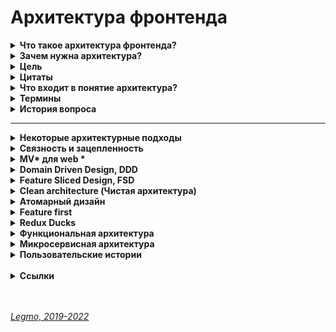 <h1>Архитектура фронтенда</h1>

[//]: # (Что такое архитектура фронтенда?)
<details><summary><b>Что такое архитектура фронтенда?</b></summary><p>

  - совокупность решений об организации программной системы.
  - набор решений о том, как модули приложения будут общаться друг с другом и с внешним миром.
  - приёмы и методы для решения «проблем сложной системы» в отношении программного обеспечения

  <br></p>
  </details>

[//]: # (Зачем нужна архитектура?)
<details><summary><b>Зачем нужна архитектура?</b></summary><p>

  - Организация большого объема кода
  - Дублирование функциональности, переиспользуемость
  - Поддержка
  - Изменение состава команды - порог/время вхождения, bus-фактор
  - Расширение функциональности (!)
  - Ошибки
  - Все причины вместе — **проблемы сложной системы**

  <br></p>
  </details>

[//]: # (Цель)
<details><summary><b>Цель</b></summary><p>

  - Поддержка жизненного цикла системы. Хорошая архитектура делает систему легкой в освоении, простой в разработке, сопровождении и развертывании. 
  - Минимизировать затраты на протяжении срока службы системы и максимизировать продуктивность программиста (команды разработчиков).

  <br></p>
  </details>

[//]: # (Цитаты)
<details><summary><b>Цитаты</b></summary><p>

  - «Всё развитие нашей индустрии можно охарактеризовать как борьбу со сложностью»
  - «Усложнять просто, упрощать сложно.»

  <br></p>
  </details>

[//]: # (Что входит в понятие архитектура?)
<details><summary><b>Что входит в понятие архитектура?</b></summary><p>

  - файловая структура
  - организация кода
  - стэк

  <br></p>
  </details>

[//]: # (Термины)
<details><summary><b>Термины</b></summary><p>

  - `Паттерн` в архитектуре — шаблонное решение частой архитектурной проблемы.
  - `Методология` — свод правил и соглашений по организации кода

  <br></p>
  </details>

[//]: # (История вопроса)
<details><summary><b>История вопроса</b></summary><p>

  - 1968 — Эдсгер Дейкстра. Статья «Operator GOTO considered harmful» («Оператор GOTO — оператор безусловного перехода — зло»)
  - 1970-е — Дейкстра и Дэвид Парнас — развивали идею, в соавторстве и по отдельности
  - 1996 — первая подробная книга об архитектуре. Мэри Шоу и Дэвид Гэрлан. «Архитектура программного обеспечения: перспективы новой дисциплины» («Software Architecture: Perspectives on an Emerging Discipline»)
  - После этого подробных книг об архитектуре ПО практически не писалось — именно из-за области применения. В каждой сфере знаний есть свои архитектурные подходы, часто не применимые в других областях. Архитектура — процесс творческий => конкретные книги про как писать архитектуру, вы не найдете.
  - 2007 — вышел первый стандарт программной архитектуры: «ISO ISO / IEC 42010:2007». «IEEE 1471: ANSI / IEEE 1471 — 2000: Рекомендации по описанию преимущественно программных систем».

  <br></p>
  </details> 


---


[//]: # (Некоторые архитектурные подходы)
<details><summary><b>Некоторые архитектурные подходы</b></summary><p>

  - MVC, MVP, MVVM, MV* — 19XX
  - Компонент-контейнерный подход — 2000-2010
  - Domain Driven Design (DDD) — 2003
  - Onion Architecture — 2003-2012
  - Clean architecture (Чистая архитектура) — 2012
  - Атомарная архитектура, atomic design — 2013
  - Микросервисная архитектура — 2011
  - Feature Based / Feature first — 2010-2016
  - Vertical slices — 2010-2016
  - Flux, Redux — 2015
  - Redux Duсks — 2015
  - Business Logic Component (BLoC)
  - Feature Driven Architecture (FDA) — 2018
  - Feature Sliced Design (FSD) — 2018
  - Функциональная архитектура

  <br></p>
  </details>

[//]: # (Связность и зацепленность)
<details><summary><b>Связность и зацепленность</b></summary><p>

  - Хорошая архитектура должна обладать низкой связностью, высокой зацепленностью.
  - `Low coupling, high cohesion`
  - 
  - `Связность` (coupling)
    - Взаимная зависимость модулей между собой. 
    - Сколько изменений надо внести в модули при изменении другого модуля.
    - Чем ниже этот показатель — тем лучше.
    - Плохо когда модули зависят друг от друга — изменили что-то в компоненте User и надо вносить кучу правок в других модулях.
  - 
  - `Зацепленность` (cohesion)
    - Степень общности обязанностей модуля. 
    - Насколько модуль сфокусирована на решении одной задачи.
    - Чем выше этот показатель — тем лучше.
    - Плохо кода модуль решает несколько разных задач (например авторизация и шифрование).
  - 
  - **Ссылки**
    - [ООП: некоторые принципы разработки программ на C++](https://statmod.ru/3-5/programming/oop_potapov/index.htm)
    - [Как написать аккуратный код? Часть вторая: связность](https://bureau.ru/soviet/20200227/?ysclid=l95u4bmvwd168275487)
    - [Medium - Low Coupling и High Cohesion](https://medium.com/german-gorelkin/low-coupling-high-cohesion-d36369fb1be9)

  <br></p>
  </details>

[//]: # (MV* для web todo: дополнить)
<details><summary><b>MV* для web *</b></summary><p>

[//]: # (Общее)
- <details><summary><b>Общее</b></summary><p>

  - `Model-View-Controller` (Модель-Вид-Контроллер).
  - Конструкционный шаблон, архитектурный паттерн, концепция. 1979 г.
  - Описывает способ построения структуры приложения, сферы ответственности и взаимодействие каждой из частей в этой структуре.
  - 
  - Основная идея: нужно чётко разделять ответственность за различное функционирование в наших приложениях.
  - Делим приложение на 3 основных компонента, каждый отвечает за свои задачи.
  - Модификация каждого компонента может осуществляться независимо.
  - 
  - `Model` - обработка данных и логика приложения
  - `View` - представление данных пользователю (в любом формате). Пользовательский интерфейс
  - `Controller` - обработка действий пользователя, вызов соответствующих ресурсов. Логика управления
  - 
  - Концепция стала популярна благодаря включению в две среды разработки: Struts и Ruby on Rails.

  <br></p>
  </details>

[//]: # (Модификации)
- <details><summary><b>Модификации</b></summary><p>

  - Есть много модификаций шаблона MV* 
    - MVP — Model-View-Presenter
    - MVVM — Model-View-View Model
    - HMVC — Hierarchical MVC
    - и другие

  <br></p>
  </details>

[//]: # (Model)
- <details><summary><b>Model</b></summary><p>

  - Для извлечения и манипуляций данными приложения.
  - Данные и правила, которые используются для работы с данными.
  - Содержит логику управления данными.
  - 
  - Только данные, которые должны быть обработаны в соответствии с правилами (дата не может указывать в будущее, e-mail должен быть в определённом формате, имя не может быть длиннее Х символов, и так далее).
  - Даёт контроллеру представление данных, которые запросил пользователь (сообщение, страницу книги, фотоальбом, и тому подобное). Модель данных будет одинаковой, вне зависимости от того, как мы хотим представлять их пользователю (таблицей, списком...).

  <br></p>
  </details>

[//]: # (View — Представление, Вид)
- <details><summary><b>View (Представление, Вид)</b></summary><p>

  - Отвечает за видимое пользователю отображение этих данных.
  - Применительно к web — формирует отдаваемый сервером браузеру пользователя HTML/CSS.
  - Обеспечивает различные способы представления данных, которые получены из модели.
  - Это может быть шаблон, который заполняется данными. Может быть несколько различных view, и контроллер выбирает, какой подходит наилучшим образом для текущей ситуации.

  <br></p>
  </details>

[//]: # (Controller)
- <details><summary><b>Controller</b></summary><p>

  - Управляет всем этим оркестром. Содержит организационную логику.
  - Обеспечивает связь между пользователем и системой: контролирует ввод данных пользователем и использует модель и представление для реализации необходимой реакции.
  - Контроллер может быть устроен так:
    - основной котнтроллер - получает все запросы
    - он вызывает другие контроллеры - для выполнения действий в зависимости от ситуации.

  <br></p>
  </details>

[//]: # (Стандартная схема работы MVC)
- <details><summary><b>Стандартная схема работы MVC</b></summary><p>

  - Веб приложение обычно состоит из набора контроллеров, моделей и видов.
  - 
  - Контроллер получает запрос
  - Посылает команду Модели на работу с данными
  - В зависимости от ответа Модели Контроллер решает - какое из Представлений вызвать для формирования итогового ответа на изначальный Запрос
  - Представление по команде Контроллера меняет отображение информации на экране.
  - Пользователь взаимодействует с Представлением (кликает по кнопке, например), и тем самым формирует новый запрос к Контроллеру

  <br></p>
  </details>

[//]: # (Model-View-Presenter)
- <details><summary><b>Model-View-Presenter</b></summary><p>

  - Позволяет создавать абстракцию представления.
  - Необходимо выделить `интерфейс представления` с опр. набором свойств и методов. 
  - Презентер, получает ссылку на реализацию интерфейса, подписывается на события представления и по запросу изменяет модель.
  - 
  - Признаки презентера:
    - Двухсторонняя коммуникация с представлением;
    - Представление взаимодействует напрямую с презентером, путем вызова соответствующих функций или событий экземпляра презентера;
    - Презентер взаимодействует с View путем использования специального интерфейса, реализованного представлением;
    - Один экземпляр презентера связан с одним отображением.
  - 
  - Реализация
    - Каждое представление должно реализовывать соответствующий интерфейс. Интерфейс представления определяет набор функций и событий, необходимых для взаимодействия с пользователем (например, IView.ShowErrorMessage(string msg)). Презентер должен иметь ссылку на реализацию соответствующего интерфейса, которую обычно передают в конструкторе.
    - Логика представления должна иметь ссылку на экземпляр презентера. Все события представления передаются для обработки в презентер и практически никогда не обрабатываются логикой представления (в т.ч. создания других представлений).

  <br></p>
  </details>

[//]: # (Model-View-View Model)
- <details><summary><b>Model-View-View Model</b></summary><p>

  - Позволяет связывать элементы представления со свойствами и событиями View-модели.
  - Каждый слой этого паттерна не знает о существовании другого слоя.
  - 
  - Для MVVM связывание представления с View-моделью осуществляется автоматически, а для MVP — необходимо программировать
  - Используется в ситуации, когда возможно «связывание данных» без необходимости ввода специальных интерфейсов представления.
  - Используется для разделения модели и её представления, что необходимо для их изменения отдельно друг от друга.
  - Например, разработчик задаёт логику работы с данными, а дизайнер работает с пользовательским интерфейсом.
  - 
  - MVVM удобно использовать вместо классического MVC и ему подобных когда в платформе есть «связывание данных». 
  - В MVC/MVP изменения в пользовательском интерфейсе не влияют непосредственно на Mодель, а предварительно идут через Контроллер или Presenter. 
  - В MVVM (например WPF и Silverlight) есть концепция «связывания данных», позволяющая связывать данные с визуальными элементами в обе стороны. Следовательно, при использовании этого приёма применение модели MVC становится крайне неудобным из-за того, что привязка данных к представлению напрямую не укладывается в концепцию MVC/MVP.

  - **Шаблон MVVM состоит из трёх частей**
    - `Модель` — логика работы с данными и описание фундаментальных данных, необходимых для работы приложения.
    - `Представление` — графический интерфейс (окна, списки, кнопки и т. п.). 
      - Выступает подписчиком на событие изменения значений свойств или команд, предоставляемых `Моделью Представления`. 
      - Если в `Модели Представления` изменилось свойство — она оповещает всех подписчиков об этом, и Представление запрашивает обновлённое значение свойства из `Модели Представления`. 
      - Если пользователь воздействует на интерфейс, Представление вызывает соот. команду, предоставленную `Моделью Представления`.
    - `Модель Представления` (ViewModel) — абстракция Представления + обёртка данных из Модели, подлежащиx связыванию. 
      - Содержит 
        - Модель, преобразованную к Представлению, 
        - команды, которыми может пользоваться Представление, чтобы влиять на Модель.
  - 
  - **Пример из реального мира**
    - Знаменитость (Model)
      - Занимается своей непосредственной работой, не отвлекаясь на продвижение. Если нужно, сообщает своему менеджеру, что произошло что-то, о чём нужно рассказать прессе.  
    - PR-менеджер (ViewModel)
      - Получает информацию от знаменитости и передаёт её прессе. Также может передать своему работодателю запрос от какой-нибудь газеты на проведение интервью или предложение сотрудничества.   
    - Пресса (View)
      - Пишет публикации основываясь на данных, полученных от PR-менеджера знаменитости.

  <br></p>
  </details>

[//]: # (MV* для React & Redux)
- <details><summary><b>MVC для React & Redux</b></summary><p>

  - **Вариант 1**
    - Model = State. Состояние, хранящееся в Redux Store
    - View = React компоненты без хуков и своего стейта.
    - Controller = Redux (Reducer, Action)

  - **Вариант 2**
    - Model = Redux
    - View = React
    - Controller = React-redux. Обёртка, которая принимает стейт, диспатчит ActionCreators и т. При условии, что никаких "
      умных" компонент со своим стейтом и т.д.

  <br></p>
  </details>

[//]: # (Картинки)
- <details><summary><b>Картинки</b></summary><p>

  <img src="/Assets/Img/architecture-mv-1.jpg" title="Схема 1" alt="Схема 1" />

  <br></p>
  </details>

[//]: # (Ссылки)
- <details><summary><b>Ссылки</b></summary><p>

  - [Концепция MVC для чайников](https://ruseller.com/lessons.php?id=666)
  - [MVC для веб: проще некуда](https://habr.com/ru/post/181772/)
  - [Habr - Честный MVC на React + Redux (2016)](https://habr.com/ru/company/developersoft/blog/305812/)
  - [Doka - Архитектурный паттерн MVC ](https://doka.guide/js/architecture-mvc/)
  - [Medium - Прощай, Redux (2018)](https://medium.com/devschacht/jack-scott-goodbye-redux-4f11cc3c6af5)
  - [MVVM: проектирование приложений для Windows](https://skillbox.ru/media/code/mvvm_proektirovanie_prilozheniy_dlya_windows/)
  - [Habr - Паттерны для новичков: MVC vs MVP vs MVVM (2014)](https://habr.com/ru/post/215605/)
  - [Habr - MVVM: полное понимание (+WPF) Часть 1](https://habr.com/ru/post/338518/)

  <br></p>
  </details>

<br></p>
</details>

[//]: # (Domain Driven Design, DDD)
<details><summary><b>Domain Driven Design, DDD</b></summary><p>

- `Domain Driven Design` (предметно-ориентированное проектирование) - подход построения моделей программных продуктов.
- DDD не связан с технологиями. Это про архитектуру.
- Вместо этого речь идет о развитии знаний о бизнесе и использовании технологий для обеспечения ценности.
- 
- Книга Эрика Эванса «Предметно-ориентированное проектирование (DDD): структуризация сложных программных систем».
- Рекоменация Кузебюрдина (It-Kamasutra)
- 
- Программное обеспечение это не только код. Код редко является конечной целью вашей работы. Код это только средства решения бизнес-задач. Так почему код должен быть на языке отличном от языка бизнеса? DDD подчеркивает что код и бизнес должны говорить на одном языке. Когда барьер преодолён, нет необходимости в переводе или утомительной синхронизации, информация не потеряется. Каждый участник влияет на Бизнес-Домен, не только разработчики. Получающееся программное обеспечение - единственная правда для общего языка.
- 
- Три основных понятия:
  - Единый Язык (Ubiquitous Language)
  - Стратегическое моделирование (Strategic Design)
  - Тактическое моделирование (Tactical Design)
-
- **Картинки**
<img src="/Assets/Img/architecture-ddd-1.jpg" title="Схема 1" alt="Схема 1" />
-
- **Ссылки**

  - [Habr - Domain Driven Design на практике](https://habr.com/ru/post/334126/)
  - [Domain Driven Design (DDD) - что это такое? И как начать использовать DDD в разработке](https://blog-programmista.ru/post/132-ddd-what-is-it.html)
  - [Что можно узнать о Domain Driven Design за 10 минут?](https://itnan.ru/post.php?c=1&p=489352)

<br></p>
</details>

[//]: # (Feature Sliced Design, FSD)
<details><summary><b>Feature Sliced Design, FSD</b></summary><p>

  - `Feature Sliced Design` - методология проектирования архитектуры frontend-приложений.
  - Свод правил и соглашений по организации кода
  - Полезна для средних и больших проектов, которые будут в вашем распоряжении несколько лет.
  - Учитывает регулярные изменения требований бизнеса.
  - Не привязана к конкретному языку программирования, UI-фреймворку или менеджеру состояния. 
  - 
  - Выделяются следующие архитектурные абстракции:
    - `слои` - по области влияния
        - app - инициализация приложения (init, styles, providers, ...);
        - processes - бизнес-процессы приложения управляющие страницами (payment, auth, ...);
        - pages - страницы приложения (user-page, ...);
        - features - части функциональности приложения (auth-by-oauth, ...);
        - entities - бизнес-сущности (viewer, order, ...);
        - shared - переиспользуемый инфраструктурный код (UIKit, libs, API, ...).
    - `слайсы` - по бизнес-домену
      - разделение кода на слайсы зависит от проекта, не определяется методологией
      - Например: user, post, comment
    - `сегменты` - по назначению в реализации
        - ui - UI-представление модуля (components, widgets, canvas, ...);
        - model - бизнес-логика модуля (store, effects/actions, hooks/contracts, ...);
        - lib - вспомогательные библиотеки;
        - api - логика взаимодействия с API;
        - config - модуль конфигурации приложения и его окружения.
  - 
  - Методология состоит из разделения на 
    - страницы
    - виджеты
    - фичи
    - сущности
    - shared-компоненты
  - 
  - В папке каждой сущности, виджета, страницы происходит разделение на 
    - /ui
    - /lib
    - /model
  -  
  - **Недостатки**
    - Одним из минусов является высокий порог входа. Разработчик должен понимать как работает этот подход и при разработке очередного модуля вам придется подумать о правильности его расположения.
    - Основная сложность при использовании методологии заключается в том, чтобы грамотно разбить код.
    - Всегда проще просто взять, вынести компоненты фичи в папку `/components`, но со временем - с ростом проекта - приходит понимание того, что не всё так просто, и длинная папка `/components` может не радовать, как и размазывание логики фичи по множеству папок, будь то `/redux` или какая-нибудь `/core` папка, куда складываются бизнес-сущности и их логика.

  - **Ссылки**
    - [Оф. сайт](https://feature-sliced.design/)
    - [Habr - Архитектура фронтенда и какой она должна быть (2022)](https://habr.com/ru/post/667214/)
    - [Илья Азин (Яндекс) — Доклад Feature-Sliced Design (2021, YouTube)](https://www.youtube.com/watch?v=af-PD2yIUiU)
    - [Методология "feature-sliced" - идеальный способ структурировать растущий проект?](https://okusov.ru/metodologiya-feature-sliced-idealnyj-sposob-strukturirovat-rastushij-proekt)
    - [Структура frontend-приложений. Миф или реальность? (2022)](https://vc.ru/s/fly-code/512625-struktura-frontend-prilozheniy-mif-ili-realnost)

<br></p>
</details>

[//]: # (Clean architecture. Чистая архитектура)
<details><summary><b>Clean architecture (Чистая архитектура)</b></summary><p>

***

2012 г.

`Чистая архитектура` — способ разделения ответственностей и частей функциональности по степени их близости к предметной области приложения.<br>

`Предметная область` (домен) — часть реального мира, которую моделируем программой. <br>
Такие преобразования данных, которые отражают преобразования в реальном мире.<br>
Например, если мы обновили название товара, то замена старого имени на новое и есть преобразование предметной области (доменное преобразование).

Также называют `трёхслойной арзитектурой` — приложение делится на слои
- `домен` в центре
- `прикладной слой` вокруг него
- `слой адаптеров` снаружи

Чем дальше мы от центра — тем функциональность кода более «сервисная», тем дальше она от предметной области нашего приложения.<br>
Это важно когда мы принимаем решение, к какому слою отнести какой-либо модуль.

[//]: # (Слой 1 — домен)
<details><summary><b>Слой 1 — домен</b></summary><p>

Сущности и данные, которые описывают предметную область приложения и код для преобразования этих данных.

Например, для магазина это: 
- сущности: товары, заказы, пользователи, корзина 
- функции для обновления их данных.

Ядро, которое отличает одно приложение от другого.<br>
То, что точно не поменяется, если мы будем переезжать с React на Angular, или если изменим какой-то пользовательский сценарий.<br>

Структура данных доменных сущностей и суть их преобразований не зависит от внешних обстоятельств.<br>
Внешние обстоятельства запускают доменные преобразования, но не определяют, как они будут протекать.

Для функции добавления товара в корзину неважно, как именно товар был добавлен: самим пользователем через кнопку «Купить» или автоматически по промо-коду. Она в обоих случаях будет принимать товар и возвращать обновлённую корзину с добавленным товаром.
<br></p>
</details>

[//]: # (Слой 2 — прикладной)
<details><summary><b>Слой 2 — прикладной</b></summary><p>

Здесь описываются `юзкейсы` и `порты`. <br>

`Юзкейсы` — пользовательские сценарии. <br>
Отвечают за то, что происходит после возникновения какого-то события.

Например, сценарий «Положить товар в корзину» — это юзкейс. <br>
Описывает действия, которые должны произойти после нажатия на кнопку. 
Говорит:
- сходи на сервер, отправь такой запрос;
- теперь выполни такое-то доменное преобразование;
- а теперь перерисуй UI, используя новые данные.

`Порты` — спецификации того, как наше приложение хочет, чтобы с ним общался внешний мир. Интерфейсы, контракты на поведение.<br>
Служат «буфером» между хотелками нашего приложения и реалиями внешнего мира.<br> 

`Входные порты` (Input Ports) — говорят, как приложение хочет, чтобы к нему обращались извне.<br> 
`Выходные порты` (Output Ports) — говорят, как приложение собирается общаться с внешним миром.
<br></p>
</details>

[//]: # (Слой 3 — адаптеры)
<details><summary><b>Слой 3 — адаптеры</b></summary><p>

`Адаптеры` превращают несовместимое API внешних сервисов в совместимое с хотелками нашего приложения.

Адаптеры — способ понизить зацепление между нашим кодом и кодом сторонних сервисов.<br> 
Низкое зацепление уменьшает необходимость менять один модуль при изменении других.

Во фронтенде чаще всего адаптеры — это UI-фреймворк и модуль запросов к API-серверу. <br>
Например:
- UI-фреймворк;
- модуль запросов к API;
- адаптер для работы с локальным хранилищем (Local storage Browser API);
- адаптеры и конвертеры ответов API к прикладному слою.

Адаптеры часто делят на:
- `управляющие` (driving) — которые посылают сигналы нашему приложению;
  - с ними чаще всего взаимодействует пользователь
  - например, обработка нажатия кнопки UI-фреймворком — это работа управляющего адаптера. Он работает с браузерным API (по сути сторонним сервисом) и преобразует событие в понятный нашему приложению сигнал.
- `управляемые` (driven) — которые получают сигналы от нашего приложения.
  - взаимодействуют с инфраструктурой.
  - во фронтенде большая часть инфраструктуры — это бекенд-сервер, но иногда мы можем взаимодействовать и с какими-то другими сервисами напрямую, например, с поисковым движком.
<br></p>
</details>

[//]: # (Правило зависимостей)
<details><summary><b>Правило зависимостей</b></summary><p>

Только внешние слои могут зависеть от внутренних. 

Следствия:
- домен должен быть независим;
- прикладной слой может зависеть от домена;
- внешние слои могут зависеть от чего угодно.

<br></p>
</details>

[//]: # (Плюсы чистой архитектуры)
<details><summary><b>Плюсы чистой архитектуры</b></summary><p>

- Обособленный домен
  Вся главная функциональность приложения обособлена и собрана в одном месте — в домене. Функциональность в домене независима, а значит, её проще тестировать. Чем меньше у модуля зависимостей, тем меньше нужно инфраструктуры для тестирования, меньше нужно моков и стабов.
  Также обособленный домен проще проверять на соответствие ожиданиям бизнеса. Это помогает новым разработчикам быстрее сориентироваться с тем, что приложение должно делать. Кроме того, обособленный домен помогает быстрее искать ошибки и неточности «перевода» с языка бизнеса на язык программирования.
  - Независимые юзкейсы
  Сценарии приложения, юзкейсы, описаны отдельно. Именно они диктуют, какие сторонние сервисы понадобятся. Мы подстраиваем внешний мир под свои нужды, а не наоборот — это даёт больше свободы в выборе сторонних сервисов. Например, мы можем быстро поменять платёжную систему, если нынешняя стала требовать слишком большую комиссию.
  Также код юзкейсов получается плоским, тестируемым и расширяемым. Мы увидим это на примере позже.
- Заменяемые сторонние сервисы 
  - Внешние сервисы становятся заменяемыми благодаря адаптерам. Пока мы не меняем интерфейс взаимодействия с приложением, нам не важно, какой именно внешний сервис будет реализовывать этот интерфейс.
  Таким образом мы создаём барьер для распространения изменений: изменения в чужом коде не влияют напрямую на наш. Адаптеры также ограничивают и распространение ошибок во время работы приложения.

<br></p>
</details>

[//]: # (Недостатки)
<details><summary><b>Недостатки</b></summary><p>

- Требует времени 
  - Не только на проектирование, но и на реализацию. Всегда проще вызвать сторонний сервис напрямую, чем писать адаптеры. 
- Иногда излишне многословна 
- Завышает порог входа 
- Увеличивает количество кода
<br></p>
</details>

[//]: # (Картинки)
<details><summary><b>Картинки</b></summary><p>

<img src="/Assets/Img/architecture-clean-1.jpg" title="Схема 1" alt="Схема 1" />
<br></p>
</details>

**Ссылки**
- [Robert C. Martin - The Clean Architecture](https://blog.cleancoder.com/uncle-bob/2012/08/13/the-clean-architecture.html)
- [Беспоясов А - Чистая архитектура во фронтенде](https://bespoyasov.ru/blog/clean-architecture-on-frontend/)
- [Беспоясов А - Чистая архитектура во фронтенде. Доклад (YouTube)](https://youtu.be/h4WQRqNjmX0)
- [Беспоясов А - Чистая архитектура во фронтенде. Слайды к докладу](https://bespoyasov.ru/slides/clean-architecture-on-frontend/)

<br></p>
</details>

[//]: # (Атомарный дизайн)
<details><summary><b>Атомарный дизайн</b></summary><p>

  - Модульная методология для создания библиотек паттернов, простых в поддержке, масштабировании и развитии.
  - Создание крупных и сложных UI-компонентов из более мелких и простых.
  - Брэд Фрост, 2016.

  - 5 категорий компонентов:
    - `атомы` - неделимы элементы. Кнопка, ссылка, цвет
    - `молекулы` - несколько атомов. Строка поиска - текстовое поле + кнопка + пиктограмма + подсказки
    - `организмы` - несколько молекул и атомов. Шапка сайта 
    - `шаблон` - законченные веб-страницы или экраны приложений (но с тестовым контентом)
    - `страницы` - шаблон, заполненный реальным контентом (картинками, текстами и т.д.)

  - Примеры реализации
    - [Storybook](https://storybook.js.org/) - инструмент для разработки и управления библиотекой UI компонентов. Open Source
    - [Pattern Lab](https://patternlab.io/) - генератор статических сайтов, использующий методологию атомарного дизайна.

  - **Ссылки**
    - [Habr - Атомарный веб-дизайн (2015)](https://habr.com/ru/post/249223/)
    - [Брэд Фрост — Атомарный дизайн (перевод)](https://medium.com/%D0%B0%D1%82%D0%BE%D0%BC%D0%B0%D1%80%D0%BD%D1%8B%D0%B9-%D0%B4%D0%B8%D0%B7%D0%B0%D0%B9%D0%BD/atomic-design-foreword-4960ad17bc1a)
    - [Всё, что вам нужно знать об атомарном дизайне](https://deadsign.ru/ui/everything-you-need-to-know-about-atomic-design/)

<br></p>
</details>

[//]: # (Feature first)
<details><summary><b>Feature first</b></summary><p>

  - Большое приложение должно быть набором небольших приложений, которые функционируют изолированно.
  - Похоже на микросервисную архитектуру.
  - 
  - `Feature` — единица проекта, на основе разнообразия которых строится продукт.
  - `Feature-first` — предполагает, что все компоненты, объединенные общей логикой и интерфейсом, являются фичей и располагаются в одном месте.
  - 
  - Иногда под `features` понимают пользовательские сценарии.<br>
  - Например — добавление товара в корзину, пополнение кошелька.<br>
  - Есть сущности (пользователь, товар, корзина), есть действия которые мы с ними можем соврешить - подписатьсся на пользователя, зарегистрировать его, авторизовать... Эти действия — features.
  - 
  - Открывая папку feature/Profile, мы находим весь код, относящийся к функционалу профиля пользователя и сразу получаем представление, как это работает.
  - 
  - Общий подход:
    - Вне папки компонента нет файлов, которые связывают его с приложением. 
    - Когда вы используете компонент в приложении — вы импортируете его, как если бы это был любой другой модуль или библиотека. Вплоть до включения файла Readme.md в папку каждого компонента.

  - Преимущества:
    - вы поощряете изоляцию и инкапсуляцию ваших компонентов пользовательского интерфейса. Вы буквально гарантируете, что компоненты вашего приложения будут повторно использоваться в будущих проектах.

  - **Ссылки**
    - [Организация кода в масштабных React проектах.(2018)](https://blogru.4xxi.com/%D0%BE%D1%80%D0%B3%D0%B0%D0%BD%D0%B8%D0%B7%D0%B0%D1%86%D0%B8%D1%8F-%D0%BA%D0%BE%D0%B4%D0%B0-%D0%B2-%D0%BC%D0%B0%D1%81%D1%88%D1%82%D0%B0%D0%B1%D0%BD%D1%8B%D1%85-react-%D0%BF%D1%80%D0%BE%D0%B5%D0%BA%D1%82%D0%B0%D1%85-bc00ce1621e3)
    - [Medium - Feature First Organization (2016)](https://medium.com/front-end-weekly/the-secret-to-organization-in-functional-programming-913484e85fc9)

<br></p>
</details>

[//]: # (Redux Duсks)
<details><summary><b>Redux Duсks</b></summary><p>

  - См [Legmo Notes - React. Ducks](../JS/React.md#ducks)

<br></p>
</details>

[//]: # (Функциональная архитектура)
<details><summary><b>Функциональная архитектура</b></summary><p>

  - Примерно так: 
    - до начала работы с кодом анализируем будущий продукт
    - решаем какие потребуются функции 
    - выделяем функции общие для разных частей 
    - расставляем их по рейтингу и т.д. 

  - **Ссылки**
    - [Шерер П - Функциональная архитектура цифровых продуктов. Часть 1](https://sherer-pro.turbopages.org/sherer.pro/s/blog/funkcionalnaja-arhitektura-cifrovyh-produktov-chast-1/)
    - [Шерер П - Функциональная архитектура цифровых продуктов. Часть 2](https://sherer-pro.turbopages.org/sherer.pro/s/blog/funkcionalnaja-arhitektura-cifrovyh-produktov-chast-2/)
    - [Шерер П - Функциональная архитектура цифровых продуктов. Часть 3](https://sherer-pro.turbopages.org/sherer.pro/s/blog/funkcionalnaya-arxitektura-cifrovyx-produktov-chast-3/?last_related=1&turbo_feed_type=full)

<br></p>
</details>

[//]: # (Микросервисная архитектура)
<details><summary><b>Микросервисная архитектура</b></summary><p>

  - См [Legmo Notes - Микросервисная архитектура](../Network/Microservices.md)

<br></p>
</details>

[//]: # (Пользоватаельские истории)
<details><summary><b>Пользовательские истории</b></summary><p>

  - `User Story` — способ описания требований к разрабатываемой системе, сформулированных как одно или более предложений на повседневном или деловом языке пользователя.
  - `Я как … хочу … для того, чтобы …`

  - **Ссылки**
    - [Как делить пользовательские истории](https://agilemasters.ru/2017/09/23/kak-delit-polzovatelskie-istorii/)

<br></p>
</details>

<br>

[//]: # (Ссылки)
<details><summary><b>Ссылки</b></summary><p>

  - [Карпелевич А - Верхнеуровневая архитектура фронтенда. Лекция Яндекса. Видео + расшифровка (2018)](https://itnan.ru/post.php?c=1&p=425611)
  - [Habr - «Откуда ноги растут» или что предшествует программированию?](https://habr.com/ru/company/otus/blog/493898/)
  - [Habr - Архитектура фронтенда и какой она должна быть](https://habr.com/ru/post/667214/)
  - [Doka - Архитектура и паттерны проектирования](https://doka.guide/js/architecture-and-design-patterns/)
  - [Doka - Трёхслойная архитектура (Чистая архитектура, Clear architecture)](https://doka.guide/js/clean-architecture/)
  - [Doka - Организация потоков данных (Flux)](https://doka.guide/js/architecture-data-flow/)
  - [Беспоясов А - Чистая архитектура во фронтенде](https://bespoyasov.ru/blog/clean-architecture-on-frontend/)
  - [Яндекс - Разработка фичи: как эффективно пройти путь от идеи до реализации](https://academy.yandex.ru/journal/razrabotka-fichi-kak-effektivno-projti-put-ot-idei-do-realizacii)
  - [Medium - Проволочки при проектировании структуры React приложения](https://medium.com/@vladimirmorulus/%D0%BF%D1%80%D0%BE%D0%B2%D0%BE%D0%BB%D0%BE%D1%87%D0%BA%D0%B8-%D0%BF%D1%80%D0%B8-%D0%BF%D1%80%D0%BE%D0%B5%D0%BA%D1%82%D0%B8%D1%80%D0%BE%D0%B2%D0%B0%D0%BD%D0%B8%D0%B8-%D1%81%D1%82%D1%80%D1%83%D0%BA%D1%82%D1%83%D1%80%D1%8B-react-%D0%BF%D1%80%D0%B8%D0%BB%D0%BE%D0%B6%D0%B5%D0%BD%D0%B8%D1%8F-609f80105e2c)
  - [Hexlet - Курс «JS: Архитектура фронтенда»](https://ru.hexlet.io/courses/js-frontend-architecture)
  - [Legmo Notes - Паттерны проектирования](./Pattern.md)
  - [Legmo Notes - Микросервисная архитектура](../Network/Microservices.md)
  - 
  - [Habr - Масштабирование Redux-приложения с помощью ducks (2020)](https://habr.com/ru/company/otus/blog/492638/?ysclid=l6sz05stk7523793176)
  - [Habr - Как организовать большое React-приложение и сделать его масштабируемым (2017)](https://habr.com/ru/company/nix/blog/329060/)
  - 
  - [Habr - Как два программиста хлеб пекли (2012)](https://habr.com/ru/post/153225/)
  - [Doka - Что такое код-ревью](https://doka.guide/tools/code-review/)
  - [Doka - Что такое технический долг](https://doka.guide/js/technical-debt/)
  - [Habr - Архитектура для пользователей (VK-video)](https://habr.com/ru/company/vk/blog/687752/)
  
<br></p>
</details>

<br>
<br>

*[Legmo, 2019-2022](https://github.com/Legmo/notes/)*

